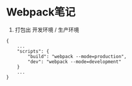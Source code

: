 # Webpack笔记

1. 打包出 开发环境 / 生产环境
```
{
    ...
    "scripts": {
        "build": "webpack --mode=production",
        "dev": "webpack --mode=development"
    }
    ...
}
```